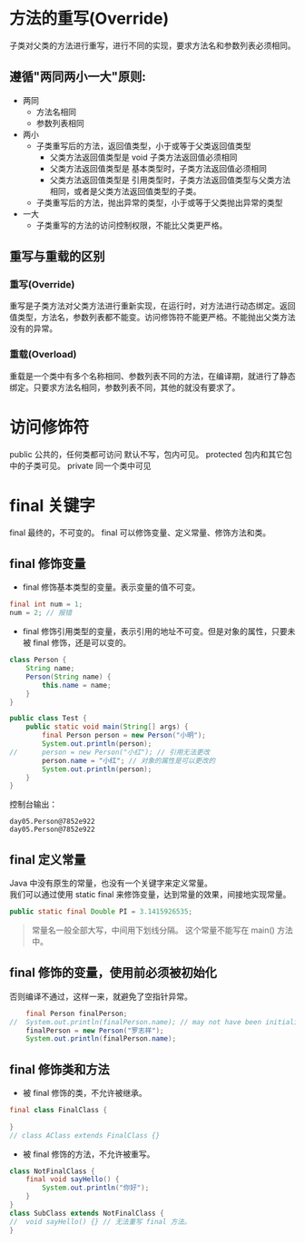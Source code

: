 # 方法的重写(Override)

子类对父类的方法进行重写，进行不同的实现，要求方法名和参数列表必须相同。

## 遵循"两同两小一大"原则:

- 两同
    + 方法名相同
    + 参数列表相同
- 两小
    + 子类重写后的方法，返回值类型，小于或等于父类返回值类型
        * 父类方法返回值类型是 void 子类方法返回值必须相同
        * 父类方法返回值类型是 基本类型时，子类方法返回值必须相同
        * 父类方法返回值类型是 引用类型时，子类方法返回值类型与父类方法相同，或者是父类方法返回值类型的子类。
    + 子类重写后的方法，抛出异常的类型，小于或等于父类抛出异常的类型
- 一大
    + 子类重写的方法的访问控制权限，不能比父类更严格。

## 重写与重载的区别

### 重写(Override)

重写是子类方法对父类方法进行重新实现，在运行时，对方法进行动态绑定。返回值类型，方法名，参数列表都不能变。访问修饰符不能更严格。不能抛出父类方法没有的异常。


### 重载(Overload)

重载是一个类中有多个名称相同、参数列表不同的方法，在编译期，就进行了静态绑定。只要求方法名相同，参数列表不同，其他的就没有要求了。


# 访问修饰符

public 公共的，任何类都可访问
默认不写，包内可见。
protected 包内和其它包中的子类可见。
private 同一个类中可见



# final 关键字

final 最终的，不可变的。 final 可以修饰变量、定义常量、修饰方法和类。

## final 修饰变量
- final 修饰基本类型的变量。表示变量的值不可变。
```java
final int num = 1;
num = 2; // 报错
```
- final 修饰引用类型的变量，表示引用的地址不可变。但是对象的属性，只要未被 final 修饰，还是可以变的。
```java
class Person {
    String name;
    Person(String name) {
        this.name = name;
    }
}

public class Test {
    public static void main(String[] args) {
        final Person person = new Person("小明");
        System.out.println(person);
//      person = new Person("小红"); // 引用无法更改
        person.name = "小红"; // 对象的属性是可以更改的
        System.out.println(person);
    }
}
```
控制台输出：
```
day05.Person@7852e922
day05.Person@7852e922
```
## final 定义常量

Java 中没有原生的常量，也没有一个关键字来定义常量。  
我们可以通过使用 static final 来修饰变量，达到常量的效果，间接地实现常量。
```java
public static final Double PI = 3.1415926535;
```
> 常量名一般全部大写，中间用下划线分隔。
> 这个常量不能写在 main() 方法中。

## final 修饰的变量，使用前必须被初始化

否则编译不通过，这样一来，就避免了空指针异常。
```java
    final Person finalPerson;
//  System.out.println(finalPerson.name); // may not have been initialized
    finalPerson = new Person("罗志祥");
    System.out.println(finalPerson.name); 
```
## final 修饰类和方法

- 被 final 修饰的类，不允许被继承。
```java
final class FinalClass {
    
}
// class AClass extends FinalClass {} 
```
- 被 final 修饰的方法，不允许被重写。
```java
class NotFinalClass {
    final void sayHello() {
        System.out.println("你好");
    }
}
class SubClass extends NotFinalClass {
//  void sayHello() {} // 无法重写 final 方法。
}
```


























